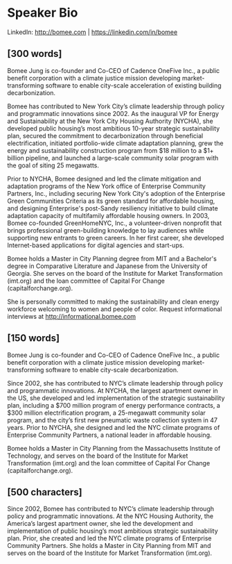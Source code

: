 # Speaker Bio

LinkedIn: http://bomee.com | https://linkedin.com/in/bomee

## [300 words]

Bomee Jung is co-founder and Co-CEO of Cadence OneFive Inc., a public benefit corporation with a climate justice mission developing market-transforming software to enable city-scale acceleration of existing building decarbonization.

Bomee has contributed to New York City’s climate leadership through policy and programmatic innovations since 2002. As the inaugural VP for Energy and Sustainability at the New York City Housing Authority (NYCHA), she developed public housing’s most ambitious 10-year strategic sustainability plan, secured the commitment to decarbonization through beneficial electrification, initiated portfolio-wide climate adaptation planning, grew the energy and sustainability construction program from $18 million to a $1+ billion pipeline, and launched a large-scale community solar program with the goal of siting 25 megawatts.

Prior to NYCHA, Bomee designed and led the climate mitigation and adaptation programs of the New York office of  Enterprise Community Partners, Inc., including securing New York City's adoption of the Enterprise Green Communities Criteria as its green standard for affordable housing, and designing Enterprise's post-Sandy resiliency initiative to build climate adaptation capacity of multifamily affordable housing owners. In 2003, Bomee co-founded GreenHomeNYC, Inc., a volunteer-driven nonprofit that brings professional green-building knowledge to lay audiences while supporting new entrants to green careers. In her first career, she developed Internet-based applications for digital agencies and start-ups.

Bomee holds a Master in City Planning degree from MIT and a Bachelor's degree in Comparative Literature and Japanese from the University of Georgia. She serves on the board of the Institute for Market Transformation (imt.org) and the loan committee of Capital For Change (capitalforchange.org).

She is personally committed to making the sustainability and clean energy workforce welcoming to women and people of color. Request informational interviews at http://informational.bomee.com

## [150 words]
Bomee Jung is co-founder and Co-CEO of Cadence OneFive Inc., a public benefit corporation with a climate justice mission developing market-transforming software to enable city-scale decarbonization.

Since 2002, she has contributed to NYC’s climate leadership through policy and programmatic innovations. At NYCHA, the largest apartment owner in the US, she developed and led implementation of the strategic sustainability plan, including a $700 million program of energy performance contracts, a $300 million electrification program, a 25-megawatt community solar program, and the city’s first new pneumatic waste collection system in 47 years. Prior to NYCHA, she designed and led the NYC climate programs of Enterprise Community Partners, a national leader in affordable housing.

Bomee holds a Master in City Planning from the Massachusetts Institute of Technology, and serves on the board of the Institute for Market Transformation (imt.org) and the loan committee of Capital For Change (capitalforchange.org).

## [500 characters]
Since 2002, Bomee has contributed to NYC’s climate leadership through policy and programmatic innovations. At the NYC Housing Authority, the America’s largest apartment owner, she led the development and implementation of public housing’s most ambitious strategic sustainability plan. Prior, she created and led the NYC climate programs of Enterprise Community Partners. She holds a Master in City Planning from MIT and serves on the board of the Institute for Market Transformation (imt.org).
